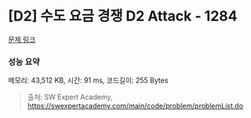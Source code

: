 # [D2] 수도 요금 경쟁 D2 Attack - 1284 

[문제 링크](https://swexpertacademy.com/main/code/problem/problemDetail.do?contestProbId=AV189xUaI8UCFAZN) 

### 성능 요약

메모리: 43,512 KB, 시간: 91 ms, 코드길이: 255 Bytes



> 출처: SW Expert Academy, https://swexpertacademy.com/main/code/problem/problemList.do